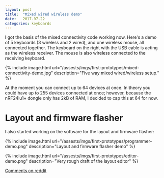 ```yaml
---
layout: post
title:  "Mixed wired wireless demo"
date:   2017-07-22
categories: keyboards
---
```


I got the basis of the mixed connectivity code working now. Here's a demo
of 5 keyboards (3 wireless and 2 wired), and one wireless
mouse, all connected together. The keyboard on the right with the USB cable is acting as the wireless
receiver. The mouse is also wireless connected to the receiving keyboard.

{% include image.html url="/assests/imgs/first-prototypes/mixed-connectivity-demo.jpg" description="Five way mixed wired/wireless setup." %}

At the moment you can connect up to 64 devices at once. In theory you
could have up to 255 devices connected at once; however, because the nRF24lu1+ dongle
only has 2kB of RAM, I decided to cap this at 64 for now.

# Layout and firmware flasher

I also started working on the software for the layout and firmware flasher:

{% include image.html url="/assests/imgs/first-prototypes/programmer-demo.png" description="Layout and firmware flasher demo" %}

{% include image.html url="/assests/imgs/first-prototypes/editor-demo.png" description="Very rough draft of the layout editor" %}


[Comments on reddit](https://www.reddit.com/r/MechanicalKeyboards/comments/6ou3se/mixed_wired_wireless_demo/)

